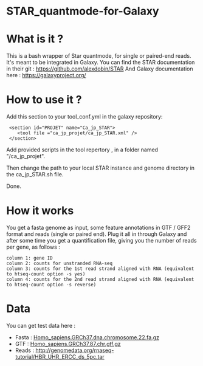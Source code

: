 # STAR_quantmode-for-Galaxy

# What is it ?
This is a bash wrapper of Star quantmode, for single or paired-end reads. It's meant to be integrated in Galaxy.
You can find the STAR documentation in their git : https://github.com/alexdobin/STAR
And Galaxy documentation here : https://galaxyproject.org/

# How to use it ?
Add this section to your tool_conf.yml in the galaxy repository:
```
 <section id="PROJET" name="Ca_jp_STAR">
    <tool file ="ca_jp_projet/ca_jp_STAR.xml" />
 </section>
  ```
Add provided scripts in the tool repertory , in a folder named "/ca_jp_projet".

Then change the path to your local STAR instance and genome directory in the ca_jp_STAR.sh file.

Done.

# How it works
You get a fasta genome as input, some feature annotations in GTF / GFF2 format and reads (single or paired end).
Plug it all in through Galaxy and after some time you get a quantification file, giving you the number of reads per gene, as follows :
```
column 1: gene ID
column 2: counts for unstranded RNA-seq
column 3: counts for the 1st read strand aligned with RNA (equivalent to htseq-count option -s yes)
column 4: counts for the 2nd read strand aligned with RNA (equivalent to htseq-count option -s reverse)
```

# Data
You can get test data here :
* Fasta : [Homo_sapiens.GRCh37.dna.chromosome.22.fa.gz](ftp.ensembl.org/pub/grch37/current/fasta/homo_sapiens/dna/Homo_sapiens.GRCh37.dna.chromosome.22.fa.gz)
* GTF : [Homo_sapiens.GRCh37.87.chr.gtf.gz](ftp.ensembl.org/pub/grch37/current/gtf/homo_sapiens/Homo_sapiens.GRCh37.87.chr.gtf.gz)
* Reads : http://genomedata.org/rnaseq-tutorial/HBR_UHR_ERCC_ds_5pc.tar
